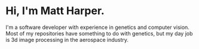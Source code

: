 # Hi, I'm Matt Harper.

I'm a software developer with experience in genetics and computer vision. Most of my repositories have something to do with genetics, but my day job is 3d image processing in the aerospace industry.
